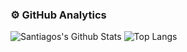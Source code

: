 ### ⚙️ GitHub Analytics

![Santiagos's Github Stats](https://github-readme-stats.vercel.app/api?username=gsSantiiago&count_private=true&show_icons=true&theme=dracula)
![Top Langs](https://github-readme-stats.vercel.app/api/top-langs/?username=gsSantiiago&hide=TeX&layout=compact&theme=dracula)


